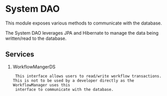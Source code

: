 # System DAO

This module exposes various methods to communicate with the database.

The System DAO leverages JPA and Hibernate to manage the data being written/read to the database.

## Services

1. WorkflowMangerDS

        This interface allows users to read/write workflow transactions. This is not to be used by a developer directly as the WorkflowManager uses this 
        interface to communicate with the database.